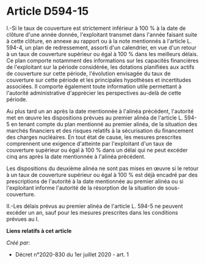 # Article D594-15

I.-Si le taux de couverture est strictement inférieur à 100 % à la date de clôture d'une année donnée, l'exploitant transmet
dans l'année faisant suite à cette clôture, en annexe au rapport ou à la note mentionnés à l'article L. 594-4, un plan de
redressement, assorti d'un calendrier, en vue d'un retour à un taux de couverture supérieur ou égal à 100 % dans les
meilleurs délais. Ce plan comporte notamment des informations sur les capacités financières de l'exploitant sur la période
considérée, les dotations planifiées aux actifs de couverture sur cette période, l'évolution envisagée du taux de couverture
sur cette période et les principales hypothèses et incertitudes associées. Il comporte également toute information utile
permettant à l'autorité administrative d'apprécier les perspectives au-delà de cette période.

Au plus tard un an après la date mentionnée à l'alinéa précédent, l'autorité met en œuvre les dispositions prévues au premier
alinéa de l'article L. 594-5 en tenant compte du plan mentionné au premier alinéa, de la situation des marchés financiers et
des risques relatifs à la sécurisation du financement des charges nucléaires. En tout état de cause, les mesures prescrites
comprennent une exigence d'atteinte par l'exploitant d'un taux de couverture supérieur ou égal à 100 % dans un délai qui ne
peut excéder cinq ans après la date mentionnée à l'alinéa précédent.

Les dispositions du deuxième alinéa ne sont pas mises en œuvre si le retour à un taux de couverture supérieur ou égal à 100 %
est déjà encadré par des prescriptions de l'autorité à la date mentionnée au premier alinéa ou si l'exploitant informe
l'autorité de la résorption de la situation de sous-couverture.

II.-Les délais prévus au premier alinéa de l'article L. 594-5 ne peuvent excéder un an, sauf pour les mesures prescrites dans
les conditions prévues au I.

**Liens relatifs à cet article**

_Créé par_:

  - Décret n°2020-830 du 1er juillet 2020 - art. 1
